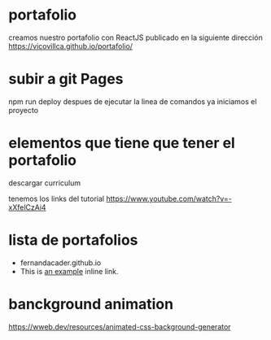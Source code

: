 # portafolio
  creamos nuestro portafolio con ReactJS
  publicado en la siguiente dirección
  https://vicovillca.github.io/portafolio/
# subir a git Pages
  npm run deploy
  despues de ejecutar la linea de comandos ya iniciamos el proyecto
# elementos que tiene que tener el portafolio
descargar curriculum

tenemos los links del tutorial 
https://www.youtube.com/watch?v=-xXfelCzAi4

# lista de portafolios
- fernandacader.github.io
- This is [an example](fernandacader.github.io "Title") inline link.

# banckground animation
https://wweb.dev/resources/animated-css-background-generator

